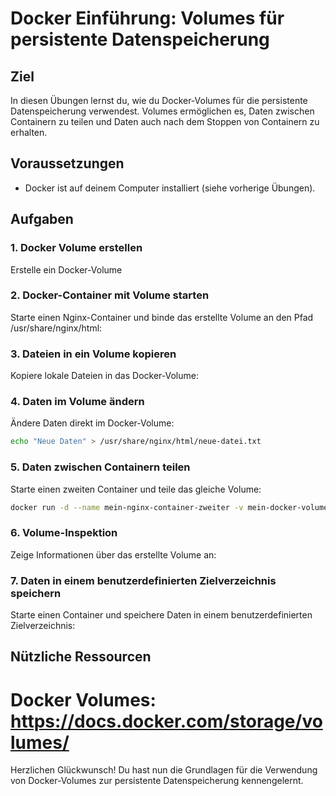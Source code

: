 # Docker Einführung: Volumes für persistente Datenspeicherung

## Ziel
In diesen Übungen lernst du, wie du Docker-Volumes für die persistente Datenspeicherung verwendest. Volumes ermöglichen es, Daten zwischen Containern zu teilen und Daten auch nach dem Stoppen von Containern zu erhalten.

## Voraussetzungen
- Docker ist auf deinem Computer installiert (siehe vorherige Übungen).

## Aufgaben

### 1. Docker Volume erstellen
Erstelle ein Docker-Volume

### 2. Docker-Container mit Volume starten
Starte einen Nginx-Container und binde das erstellte Volume an den Pfad /usr/share/nginx/html:

### 3. Dateien in ein Volume kopieren
Kopiere lokale Dateien in das Docker-Volume:

### 4. Daten im Volume ändern
Ändere Daten direkt im Docker-Volume:
```bash
echo "Neue Daten" > /usr/share/nginx/html/neue-datei.txt
```

### 5. Daten zwischen Containern teilen
Starte einen zweiten Container und teile das gleiche Volume:
```bash
docker run -d --name mein-nginx-container-zweiter -v mein-docker-volume:/usr/share/nginx/html nginx
```

### 6. Volume-Inspektion
Zeige Informationen über das erstellte Volume an:

### 7. Daten in einem benutzerdefinierten Zielverzeichnis speichern
Starte einen Container und speichere Daten in einem benutzerdefinierten Zielverzeichnis:

## Nützliche Ressourcen
# Docker Volumes: https://docs.docker.com/storage/volumes/

Herzlichen Glückwunsch! Du hast nun die Grundlagen für die Verwendung von Docker-Volumes zur persistente Datenspeicherung kennengelernt.